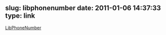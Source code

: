 slug: libphonenumber
date: 2011-01-06 14:37:33
type: link
---

[LibPhoneNumber](https://code.google.com/p/libphonenumber/source/browse/trunk/#trunk%2Fjavascript%2Fi18n%2Fphonenumbers)
